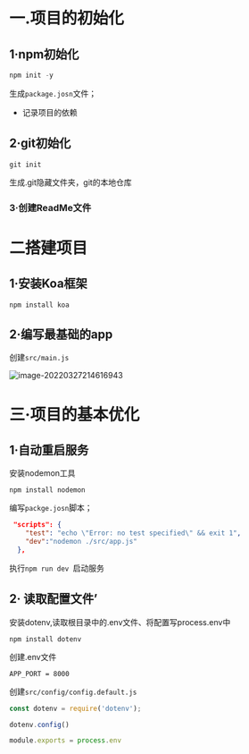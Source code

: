 # 一.项目的初始化

## 1·npm初始化

``` javascript
npm init -y
```

生成`package.josn`文件；

+ 记录项目的依赖

## 2·git初始化

``` 
git init
```

生成.git隐藏文件夹，git的本地仓库

### 3·创建ReadMe文件



# 二搭建项目

## 1·安装Koa框架

``` 
npm install koa 

```



## 2·编写最基础的app

创建`src/main.js`

![image-20220327214616943](C:/Users/%E7%82%B8%E6%AF%9B%E5%B0%8F%E7%84%A6/AppData/Roaming/Typora/typora-user-images/image-20220327214616943.png)



# 三·项目的基本优化

## 1·自动重启服务

安装nodemon工具

``` 
npm install nodemon
```

编写`packge.josn`脚本；

``` json
 "scripts": {
    "test": "echo \"Error: no test specified\" && exit 1",
    "dev":"nodemon ./src/app.js"
  },
```

执行`npm run dev `启动服务

## 2· 读取配置文件’

安装dotenv,读取根目录中的.env文件、将配置写process.env中

``` 
npm install dotenv
```

创建.env文件

```
APP_PORT = 8000
```

创建`src/config/config.default.js`

``` javascript
const dotenv = require('dotenv');

dotenv.config()

module.exports = process.env
```


